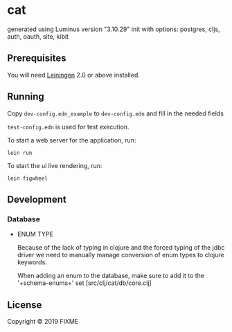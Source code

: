 # cat

generated using Luminus version "3.10.29"
init with options: postgres, cljs, auth, oauth, site, kibit


## Prerequisites

You will need [Leiningen][1] 2.0 or above installed.

[1]: https://github.com/technomancy/leiningen

## Running

Copy `dev-config.edn_example` to `dev-config.edn` and fill in the needed fields

`test-config.edn` is used for test execution.

To start a web server for the application, run:

    lein run

To start the ui live rendering, run:

    lein figwheel

## Development
### Database
* ENUM TYPE

    Because of the lack of typing in clojure and the forced typing of the jdbc driver
we need to manually manage conversion of enum types to clojure keywords.

    When adding an enum to the database, make sure to add it to the '+schema-enums+' set [src/clj/cat/db/core.clj]



## License

Copyright © 2019 FIXME